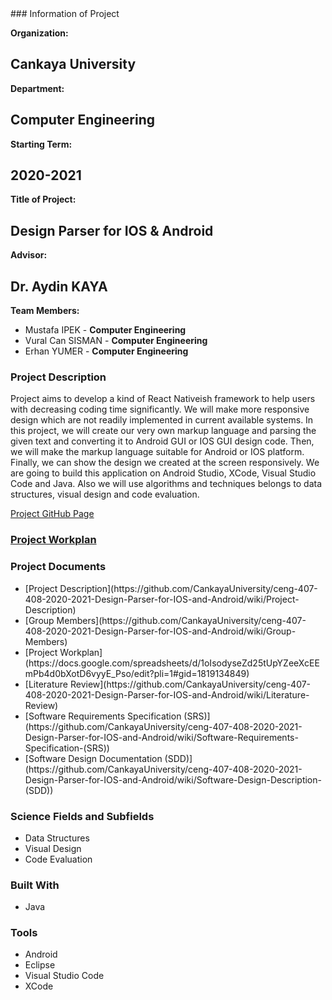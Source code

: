 <head><title>Design Parser</title></head>
### Information of Project

<b>Organization: </b><h2>Cankaya University</h2>
<b>Department: </b><h2>Computer Engineering</h2>
<b>Starting Term: </b><h2>2020-2021</h2>
<b>Title of Project: </b><h2>Design Parser for IOS & Android</h2>
<b>Advisor: </b><h2>Dr. Aydin KAYA</h2>
<b>Team Members: </b>
 <ul>
  <li>Mustafa IPEK - <b>Computer Engineering</b></li>
  <li>Vural Can SISMAN - <b>Computer Engineering</b></li>
  <li>Erhan YUMER - <b>Computer Engineering</b></li>
</ul> 


### Project Description

Project aims to develop a kind of React Nativeish framework to help users with decreasing coding time significantly. We will make more responsive design which are not readily implemented in current available systems. In this project, we will create our very own markup language and parsing the given text and converting it to Android GUI or IOS GUI design code. Then, we will make the markup language suitable for Android or IOS platform. Finally, we can show the design we created at the screen responsively. We are going to build this application on Android Studio, XCode, Visual Studio Code and Java. Also we will use algorithms and techniques belongs to data structures, visual design and code evaluation.

[Project GitHub Page](https://github.com/CankayaUniversity/ceng-407-408-2020-2021-Design-Parser-for-IOS-and-Android)

### [Project Workplan](https://docs.google.com/spreadsheets/d/1oIsodyseZd25tUpYZeeXcEEmPb4d0bXotD6vyyE_Pso/edit#gid=1819134849)

### Project Documents
<ul>
  <li>[Project Description](https://github.com/CankayaUniversity/ceng-407-408-2020-2021-Design-Parser-for-IOS-and-Android/wiki/Project-Description)</li>
  <li>[Group Members](https://github.com/CankayaUniversity/ceng-407-408-2020-2021-Design-Parser-for-IOS-and-Android/wiki/Group-Members)</li>
  <li>[Project Workplan](https://docs.google.com/spreadsheets/d/1oIsodyseZd25tUpYZeeXcEEmPb4d0bXotD6vyyE_Pso/edit?pli=1#gid=1819134849)</li>
  <li>[Literature Review](https://github.com/CankayaUniversity/ceng-407-408-2020-2021-Design-Parser-for-IOS-and-Android/wiki/Literature-Review)</li>
  <li>[Software Requirements Specification (SRS)](https://github.com/CankayaUniversity/ceng-407-408-2020-2021-Design-Parser-for-IOS-and-Android/wiki/Software-Requirements-Specification-(SRS))</li>
  <li>[Software Design Documentation (SDD)](https://github.com/CankayaUniversity/ceng-407-408-2020-2021-Design-Parser-for-IOS-and-Android/wiki/Software-Design-Description-(SDD))</li>
</ul> 

### Science Fields and Subfields
<ul>
  <li>Data Structures</li>
  <li>Visual Design</li>
  <li>Code Evaluation</li>
</ul>

### Built With
<ul>
  <li>Java</li>
</ul>

### Tools
<ul>
  <li>Android</li>
  <li>Eclipse</li>
  <li>Visual Studio Code</li>
  <li>XCode</li>
</ul> 
